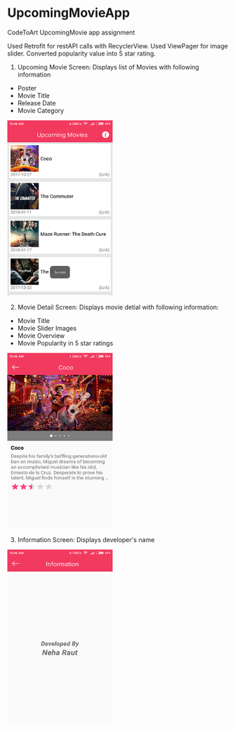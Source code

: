 # UpcomingMovieApp
CodeToArt UpcomingMovie app assignment

Used Retrofit for restAPI calls with RecyclerView. Used ViewPager for image slider. Converted popularity value into 5 star rating.

1. Upcoming Movie Screen:
Displays list of Movies with following information
- Poster
- Movie Title
- Release Date
- Movie Category

<img src="https://github.com/neharaut/UpcomingMovieApp/blob/master/app/src/main/res/raw/movie_list_screen.png" width=240 height=400/>

2. Movie Detail Screen:
Displays movie detial with following information:
- Movie Title
- Movie Slider Images
- Movie Overview
- Movie Popularity in 5 star ratings

<img src="https://github.com/neharaut/UpcomingMovieApp/blob/master/app/src/main/res/raw/movie_detail_screen.png" width=240 height=400/>

3. Information Screen:
Displays developer's name

<img src="https://github.com/neharaut/UpcomingMovieApp/blob/master/app/src/main/res/raw/information_screen.png" width=240 height=400/>
